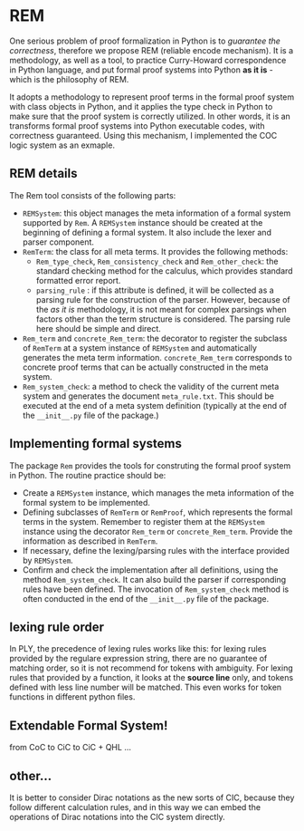 # REM

One serious problem of proof formalization in Python is to *guarantee the correctness*, therefore we propose REM (reliable encode mechanism). It is a methodology, as well as a tool, to practice Curry-Howard correspondence in Python language, and put formal proof systems into Python **as it is** - which is the philosophy of REM. 

It adopts a methodology to represent proof terms in the formal proof system with class objects in Python, and it applies the type check in Python to make sure that the proof system is correctly utilized. In other words, it is an transforms formal proof systems into Python executable codes, with correctness guaranteed. Using this mechanism, I implemented the COC logic system as an exmaple.


## REM details

The Rem tool consists of the following parts:

- `REMSystem`: this object manages the meta information of a formal system supported by `Rem`. A `REMSystem` instance should be created at the beginning of defining a formal system. It also include the lexer and parser component.
- `RemTerm`: the class for all meta terms. It provides the following methods:
  - `Rem_type_check`, `Rem_consistency_check` and `Rem_other_check`: the standard checking method for the calculus, which provides standard formatted error report.
  - `parsing_rule` : if this attribute is defined, it will be collected as a parsing rule for the construction of the parser. However, because of the _as it is_ methodology, it is not meant for complex parsings when factors other than the term structure is considered. The parsing rule here should be simple and direct.
- `Rem_term` and `concrete_Rem_term`: the decorator to register the subclass of `RemTerm` at a system instance of `REMSystem` and automatically generates the meta term information. `concrete_Rem_term` corresponds to concrete proof terms that can be actually constructed in the meta system.
- `Rem_system_check`: a method to check the validity of the current meta system and generates the document `meta_rule.txt`. This should be executed at the end of a meta system definition (typically at the end of the `__init__.py` file of the package.)

## Implementing formal systems

The package `Rem` provides the tools for construting the formal proof system in Python. The routine practice should be:


- Create a `REMSystem` instance, which manages the meta information of the formal system to be implemented.
- Defining subclasses of `RemTerm` or `RemProof`, which represents the formal terms in the system. Remember to register them at the `REMSystem` instance using the decorator `Rem_term` or `concrete_Rem_term`. Provide the information as described in `RemTerm`.
- If necessary, define the lexing/parsing rules with the interface provided by `REMSystem`.
- Confirm and check the implementation after all definitions, using the method `Rem_system_check`. It can also build the parser if corresponding rules have been defined. The invocation of `Rem_system_check` method is often conducted in the end of the `__init__.py` file of the package.



## lexing rule order
In PLY, the precedence of lexing rules works like this: for lexing rules provided by the regulare expression string, there are no guarantee of matching order, so it is not recommend for tokens with ambiguity. For lexing rules that provided by a function, it looks at the **source line** only, and tokens defined with less line number will be matched. This even works for token functions in different python files.


## Extendable Formal System!
from CoC to CiC to CiC + QHL ...


## other...

It is better to consider Dirac notations as the new sorts of CIC, because they follow different calculation rules, and in this way we can embed the operations of Dirac notations into the CIC system directly.

